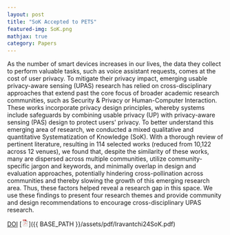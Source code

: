```yaml
---
layout: post
title: "SoK Accepted to PETS"
featured-img: SoK.png
mathjax: true
category: Papers
---
```


As the number of smart devices increases in our lives, the data they collect to perform valuable tasks, such as voice assistant requests, comes at the cost of user privacy. To mitigate their privacy impact, emerging usable privacy-aware sensing (UPAS) research has relied on cross-disciplinary approaches that extend past the core focus of broader academic research communities, such as Security & Privacy or Human-Computer Interaction. These works incorporate privacy design principles, whereby systems include safeguards by combining usable privacy (UP) with privacy-aware sensing (PAS) design to protect users' privacy. To better understand this emerging area of research, we conducted a mixed qualitative and quantitative Systematization of Knowledge (SoK). With a thorough review of pertinent literature, resulting in 114 selected works (reduced from 10,122 across 12 venues), we found that, despite the similarity of these works, many are dispersed across multiple communities, utilize community-specific jargon and keywords, and minimally overlap in design and evaluation approaches, potentially hindering cross-pollination across communities and thereby slowing the growth of this emerging research area. Thus, these factors helped reveal a research gap in this space. We use these findings to present four research themes and provide community and design recommendations to encourage cross-disciplinary UPAS research.

[DOI](https://doi.org/10.56553/popets-2025-0026) [![pdf](/assets/icons16/pdf-icon.png)]({{ BASE_PATH }}/assets/pdf/Iravantchi24SoK.pdf)